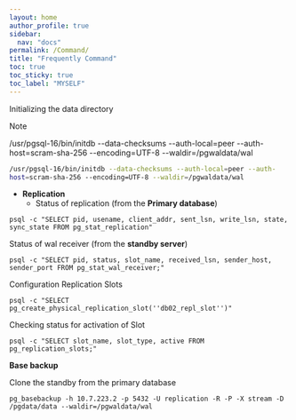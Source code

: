 ```yaml
---
layout: home
author_profile: true
sidebar:
  nav: "docs"
permalink: /Command/
title: "Frequently Command"
toc: true
toc_sticky: true
toc_label: "MYSELF"
---
```




Initializing the data directory



> [!NOTE]
>
> /usr/pgsql-16/bin/initdb --data-checksums --auth-local=peer --auth- 
> host=scram-sha-256 --encoding=UTF-8 --waldir=/pgwaldata/wal



```bash
/usr/pgsql-16/bin/initdb --data-checksums --auth-local=peer --auth- 
host=scram-sha-256 --encoding=UTF-8 --waldir=/pgwaldata/wal
```

* **Replication**
  - Status of replication (from the **Primary database**)

```
psql -c "SELECT pid, usename, client_addr, sent_lsn, write_lsn, state, sync_state FROM pg_stat_replication"
```

Status of wal receiver (from the **standby server**)

```
psql -c "SELECT pid, status, slot_name, received_lsn, sender_host, sender_port FROM pg_stat_wal_receiver;"
```



Configuration Replication Slots

```
psql -c "SELECT pg_create_physical_replication_slot(''db02_repl_slot'')"
```

Checking status for activation of Slot

```
psql -c "SELECT slot_name, slot_type, active FROM pg_replication_slots;"
```





**Base backup**

Clone the standby from the primary database

```
pg_basebackup -h 10.7.223.2 -p 5432 -U replication -R -P -X stream -D /pgdata/data --waldir=/pgwaldata/wal
```





